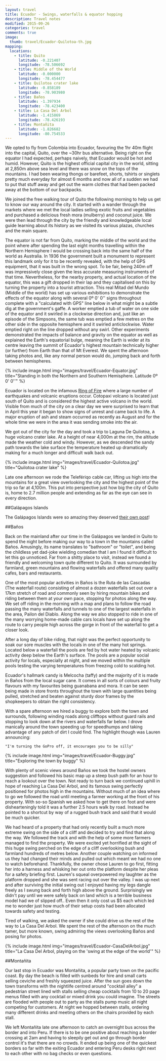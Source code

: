 ```yaml
---
layout: travel
title: Ecuador - Swings, waterfalls & equator hopping
description: Travel notes
modified: 2015-09-26
categories: travel
comments: true
image:
  thumb: travel/Ecuador-Quilotoa-th.jpg
mapping:
  locations:
    - title: Quito
      latitude: -0.221407
      longitude: -78.506692
    - title: Middle of the World
      latitude: -0.000000
      longitude: -78.454477
    - title: Quilotoa crater lake
      latitude: -0.858189
      longitude: -78.903980
    - title: Baños
      latitude: -1.397934
      longitude: -78.423400
    - title: La Casa Del Arbol
      latitude: -1.415869
      longitude: -78.426193
    - title: Montañita
      latitude: -1.826682
      longitude: -80.754533
---
```


We opted to fly from Colombia into Ecuador, favouring the 1hr 40m flight into the capital, Quito, over the ~30hr bus alternative. Being right on the equator I had expected, perhaps naively, that Ecuador would be hot and humid. However, Quito is the highest official capital city in the world, sitting at 2,850m above sea level and there was snow on the tops of the mountains. I had been wearing thongs or barefeet, shorts, tshirts or singlets pretty much everyday for almost 6 months and now all of a sudden we had to put that stuff away and get out the warm clothes that had been packed away at the bottom of our backpacks.

We joined the free walking tour of Quito the following morning to help us get to know our way around the city. It started with a wander through the markets where we met the local ladies selling exotic fruits and vegetables and purchased a delicious fresh mora (mulberry) and coconut juice. We were then lead through the city by the friendly and knowledgeable local guide learning about its history as we visited its various plazas, churches and the main square.

The equator is not far from Quito, marking the middle of the world and the point where after spending the last eight months travelling within the Northern Hemisphere I would be crossing back into the same half of the world as Australia. In 1936 the government built a monument to represent this landmark only for it to be recently revealed, with the help of GPS equipment, that it was built in the wrong spot. To be fair, being 240m off was impressively close given the less accurate measuring instruments of that time. Nevertheless, for the nearby property, and actual location of the equator, this was a gift dropped in their lap and they capitalised on this by turning the property into a tourist attraction. This real Mitad del Mundo (Middle of the world) has set up various exhibitions to demonstrate the effects of the equator along with several 0º 0' 0'' signs throughout complete with a "calculated with GPS" line below in what might be a subtle dig at the government's gaffe. A worker emptied a tub of water on one side of the equator and it swirled in a clockwise direction and, just like an episode of the Simpsons, the same tub was emptied a few metres on the other side in the opposite hemisphere and it swirled anticlockwise. Water emptied right on the line dropped without any swirl. Other experiments demonstrated the impacts of balance and gravity on the equator as well as explained the Earth's equatorial bulge, meaning the Earth is wider at its centre leaving the summit of Ecuador's highest mountain technically higher (or further) from Earth than that of Mt Everest. We spent the afternoon taking photos and, like any normal person would do, jumping back and forth between hemispheres.

{% include image.html img="images/travel/Ecuador-Equator.jpg" title="Standing in both the Northern and Southern Hemisphere. Latitude 0º 0' 0''" %}

Ecuador is located on the infamous [Ring of Fire](https://en.wikipedia.org/wiki/Ring_of_Fire) where a large number of earthquakes and volcanic eruptions occur. Cotopaxi volcano is located just south of Quito and is considered the highest active volcano in the world. Visible from much of the city on a clear day we were surprised to learn that in April this year it began to show signs of unrest and came back to life. A major eruption of ash and steam occurred as recently as August and for the whole time we were in the area it was sending smoke into the air.

We got out of the city for the day and took a trip to Laguna De Quilotoa, a huge volcano crater lake. At a height of near 4,000m at the rim, the altitude made the weather cold and windy. However, as we descended the sandy path towards the lake surface the temperature heated up dramatically making for a much longer and difficult walk back out.

{% include image.html img="images/travel/Ecuador-Quilotoa.jpg" title="Quilotoa crater lake" %}

Late one afternoon we rode the Telefériqo cable car, lifting us high into the mountains for a great view overlooking the city and the highest point of the trip so far at 4,100m. This put into perspective just how big the city of Quito is, home to 2.7 million people and extending as far as the eye can see in every direction.

##Galápagos Islands

The Galápagos Islands were so amazing they deserved [their own post](/travel/2015/09/19/galapagosislands)!

##Baños

Back on the mainland after our time in the Galápagos we landed in Quito to spend the night before making our way to a town in the mountains called Baños. Amusingly, its name translates to "bathroom" or "toilet", and being the childless yet dad-joke wielding comedian that I am I found it difficult to let this go unnoticed. Far from a shitty place to visit, instead we found a friendly and welcoming town quite different to Quito. It was surrounded by farmland, green mountains and flowing waterfalls and offered many quality cafes, bars and restaurants. 

One of the most popular activities in Baños is the Ruta de las Cascadas (The waterfall route) consisting of almost a dozen waterfalls set out over a 17km stretch of road and commonly seen by hiring mountain bikes and riding between them at your own pace, stopping for photos along the way. We set off riding in the morning with a map and plans to follow the road passing the many waterfalls and tunnels to one of the largest waterfalls in the area, Pailon del Diablo. Along the way we also stopped to ride in one of the many worrying home-made cable cars locals have set up along the route to carry people high across the gorge in front of the waterfall to get a closer look.

After a long day of bike riding, that night was the perfect opportunity to soak our sore muscles with the locals in one of the many hot springs. Located below a waterfall the pools are fed by hot water heated by volcanic activity deep below the Earth's surface. The pools are a popular social activity for locals, especially at night, and we moved within the multiple pools testing the varying temperatures from freezing cold to scalding hot.

Ecuador's hallmark candy is Melcocha (taffy) and the majority of it is made in Baños from the local sugar cane. It comes in all sorts of colours and fruity flavours with my favourites being guanabana and mora. It can be seen being made in store fronts throughout the town with large quantities being pulled, stretched and beaten against sturdy door frames by the shopkeepers to obtain the right consistency.

With a spare afternoon we hired a buggy to explore both the town and surrounds, following winding roads along clifftops without guard rails and stopping to look down at the rivers and waterfalls far below. I drove manically around the town speeding up for speedhumps and taking advantage of any patch of dirt I could find. The highlight though was Lauren announcing:

```"I'm turning the GoPro off, it encourages you to be silly"```

{% include image.html img="images/travel/Ecuador-Buggy.jpg" title="Exploring the town by buggy" %}

With plenty of scenic views around Baños we took the hostel owners suggestion and followed his basic map up a steep bush path for an hour to reach a lookout over the town. Not ready to turn back we continued uphill in hope of reaching La Casa Del Arbol, and its famous swing perfectly positioned for photos high in the mountains. Without much of an idea where to go we followed the road until meeting a farmer working at the front of his property. With so-so Spanish we asked how to get there on foot and were dishearteningly told it was a further 2.5 hours walk by road. Instead he pointed to a shortcut by way of a rugged bush track and said that it would be much quicker. 

We had heard of a property that had only recently built a much more extreme swing on the side of a cliff and decided to try and find that along the way. We followed the track and with the help of some more farmers managed to find the property. We were excited yet horrified at the sight of this huge swing perched on the edge of a cliff overlooking bush and farmland hundreds of metres below. Another couple watching on informed us they had changed their minds and pulled out which meant we had no one to watch beforehand. Thankfully, the owner chose Lauren to go first, fitting her into a harness and whisking her out onto the platform despite her pleas for a safety briefing first. Lauren's squeal overpowered my laughter as the platform dropped and she was sent racing out over the valley. I was up next and after surviving the initial swing out I enjoyed having my legs dangle freely as I swung back and forth high above the ground. Surprisingly we didn't pay until we were safely back on land which is a terrible business model had we of slipped off.. Even then it only cost us $5 each which led me to wonder just how much of their setup costs had been allocated towards safety and testing.

Tired of walking, we asked the owner if she could drive us the rest of the way to La Casa Del Arbol. We spent the rest of the afternoon on the much tamer, but more known, swing admiring the views overlooking Baños and posing for photos.

{% include image.html img="images/travel/Ecuador-CasaDelArbol.jpg" title="La Casa Del Arbol, playing on the 'swing at the edge of the world'" %}  

##Montañita

Our last stop in Ecuador was Montañita, a popular party town on the pacific coast. By day the beach is filled with sunbeds for hire and small carts selling ceviche and freshly squeezed juice. After the sun goes down the town transforms with the nightlife centred around "cocktail alley" a pedestrian street lined with stalls selling cheap cocktails from 10 to 20 page menus filled with any cocktail or mixed drink you could imagine. The streets are flooded with people out to party as the stalls pump music all night competing for customers. At night we hopped between stalls, ordering many different drinks and meeting others on the chairs provided by each stall.

We left Montañita late one afternoon to catch an overnight bus across the border and into Peru. If there is to be one positive about reaching a border crossing at 2am and having to sleepily get out and go through border control it's that there are no crowds. It ended up being one of the quickest borders so far with the exiting Ecuador and entering Peru desks right next to each other with no bag checks or even questions.
